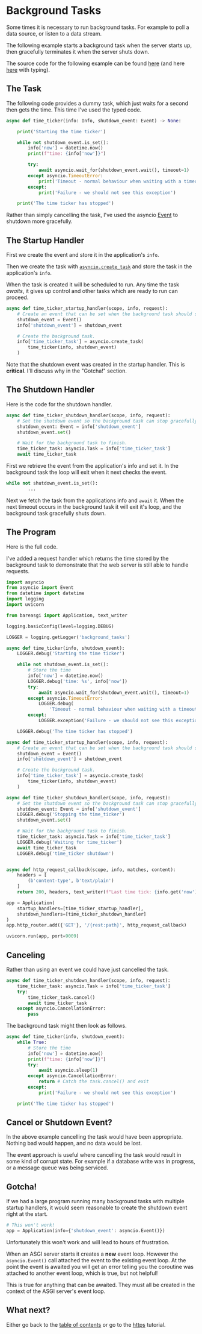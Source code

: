 # Background Tasks

Some times it is necessary to run background tasks. For example to poll a data
source, or listen to a data stream.

The following example starts a background task when the server starts up,
then gracefully terminates it when the server shuts down.

The source code for the following example can be found
[here](../examples/lifespan_nt.py)
(and here [here](../examples/lifespan.py) with typing).

## The Task

The following code provides a dummy task, which just waits for a second then
gets the time. This time I've used the typed code.

```python
async def time_ticker(info: Info, shutdown_event: Event) -> None:

    print('Starting the time ticker')

    while not shutdown_event.is_set():
        info['now'] = datetime.now()
        print(f"time: {info['now']}")

        try:
            await asyncio.wait_for(shutdown_event.wait(), timeout=1)
        except asyncio.TimeoutError:
            print('Timeout - normal behaviour when waiting with a timeout')
        except:
            print('Failure - we should not see this exception')

    print('The time ticker has stopped')
```

Rather than simply cancelling the task, I've used the asyncio
[Event](https://docs.python.org/3/library/asyncio-sync.html#asyncio.Event)
to shutdown more gracefully.

## The Startup Handler

First we create the event and store it in the application's `info`.

Then we create the task with
[`asyncio.create_task`](https://docs.python.org/3/library/asyncio-task.html#asyncio.create_task)
and store the task in the application's `info`.

When the task is created it will be scheduled to run. Any time the task
*awaits*, it gives up control and other tasks which are ready to run can
proceed.

```python
async def time_ticker_startup_handler(scope, info, request):
    # Create an event that can be set when the background task should shutdown.
    shutdown_event = Event()
    info['shutdown_event'] = shutdown_event

    # Create the background task.
    info['time_ticker_task'] = asyncio.create_task(
        time_ticker(info, shutdown_event)
    )
```

Note that the shutdown event was created in the startup handler. This is
**critical**. I'll discuss why in the "Gotcha!" section.

## The Shutdown Handler

Here is the code for the shutdown handler.

```python
async def time_ticker_shutdown_handler(scope, info, request):
    # Set the shutdown event so the background task can stop gracefully.
    shutdown_event: Event = info['shutdown_event']
    shutdown_event.set()

    # Wait for the background task to finish.
    time_ticker_task: asyncio.Task = info['time_ticker_task']
    await time_ticker_task
```

First we retrieve the event from the application's info and set it. In the
background task the loop will exit when it next checks the event.

```python
while not shutdown_event.is_set():
        ...
```

Next we fetch the task from the applications info and `await` it. When the
next timeout occurs in the background task it will exit it's loop, and the
background task gracefully shuts down.

## The Program

Here is the full code.

I've added a request handler which returns the time stored by the background
task to demonstrate that the web server is still able to handle requests.

```python
import asyncio
from asyncio import Event
from datetime import datetime
import logging
import uvicorn

from bareasgi import Application, text_writer

logging.basicConfig(level=logging.DEBUG)

LOGGER = logging.getLogger('background_tasks')

async def time_ticker(info, shutdown_event):
    LOGGER.debug('Starting the time ticker')

    while not shutdown_event.is_set():
        # Store the time
        info['now'] = datetime.now()
        LOGGER.debug('time: %s', info['now'])
        try:
            await asyncio.wait_for(shutdown_event.wait(), timeout=1)
        except asyncio.TimeoutError:
            LOGGER.debug(
                'Timeout - normal behaviour when waiting with a timeout')
        except:
            LOGGER.exception('Failure - we should not see this exception')

    LOGGER.debug('The time ticker has stopped')

async def time_ticker_startup_handler(scope, info, request):
    # Create an event that can be set when the background task should shutdown.
    shutdown_event = Event()
    info['shutdown_event'] = shutdown_event

    # Create the background task.
    info['time_ticker_task'] = asyncio.create_task(
        time_ticker(info, shutdown_event)
    )

async def time_ticker_shutdown_handler(scope, info, request):
    # Set the shutdown event so the background task can stop gracefully.
    shutdown_event: Event = info['shutdown_event']
    LOGGER.debug('Stopping the time_ticker')
    shutdown_event.set()

    # Wait for the background task to finish.
    time_ticker_task: asyncio.Task = info['time_ticker_task']
    LOGGER.debug('Waiting for time_ticker')
    await time_ticker_task
    LOGGER.debug('time_ticker shutdown')


async def http_request_callback(scope, info, matches, content):
    headers = [
        (b'content-type', b'text/plain')
    ]
    return 200, headers, text_writer(f"Last time tick: {info.get('now')}")

app = Application(
    startup_handlers=[time_ticker_startup_handler],
    shutdown_handlers=[time_ticker_shutdown_handler]
)
app.http_router.add({'GET'}, '/{rest:path}', http_request_callback)

uvicorn.run(app, port=9009)
```

## Canceling

Rather than using an event we could have just cancelled the task.

```python
async def time_ticker_shutdown_handler(scope, info, request):
    time_ticker_task: asyncio.Task = info['time_ticker_task']
    try:
        time_ticker_task.cancel()
        await time_ticker_task
    except asyncio.CancellationError:
        pass
```

The background task might then look as follows.

```python
async def time_ticker(info, shutdown_event):
    while True:
        # Store the time
        info['now'] = datetime.now()
        print(f"time: {info['now']}")
        try:
            await asyncio.sleep(1)
        except asyncio.CancellationError:
            return # Catch the task.cancel() and exit
        except:
            print('Failure - we should not see this exception')

    print('The time ticker has stopped')
```

## Cancel or Shutdown Event?

In the above example cancelling the task would have been appropriate. Nothing
bad would happen, and no data would be lost.

The event approach is useful where cancelling the task would result in some
kind of corrupt state. For example if a database write was in progress, or
a message queue was being serviced.

## Gotcha!

If we had a large program running many background tasks with multiple startup
handlers, it would seem reasonable to create the shutdown event right at the
start.

```python
# This won't work!
app = Application(info={'shutdown_event': asyncio.Event()})
```

Unfortunately this won't work and will lead to hours of frustration.

When an ASGI server starts it creates a **new** event loop. However the
`asyncio.Event()` call attached the event to the existing event loop. At the
point the event is awaited you will get an error telling you the coroutine was
attached to another event loop, which is true, but not helpful!

This is true for anything that can be awaited. They must all be created in the
context of the ASGI server's event loop.

## What next?

Either go back to the [table of contents](table-of-contents.md) or go
to the [https](https.md) tutorial.
